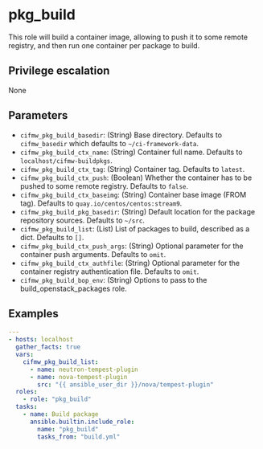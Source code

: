 # pkg_build
This role will build a container image, allowing to push it to some remote
registry, and then run one container per package to build.

## Privilege escalation
None

## Parameters
* `cifmw_pkg_build_basedir`: (String) Base directory. Defaults to `cifmw_basedir` which  defaults to `~/ci-framework-data`.
* `cifmw_pkg_build_ctx_name`: (String) Container full name. Defaults to `localhost/cifmw-buildpkgs`.
* `cifmw_pkg_build_ctx_tag`: (String) Container tag. Defaults to `latest`.
* `cifmw_pkg_build_ctx_push`: (Boolean) Whether the container has to be pushed to some remote registry. Defaults to `false`.
* `cifmw_pkg_build_ctx_baseimg`: (String) Container base image (FROM tag). Defaults to `quay.io/centos/centos:stream9`.
* `cifmw_pkg_build_pkg_basedir`: (String) Default location for the package repository sources. Defaults to `~/src`.
* `cifmw_pkg_build_list`: (List) List of packages to build, described as a dict. Defaults to `[]`.
* `cifmw_pkg_build_ctx_push_args`: (String) Optional parameter for the container push arguments. Defaults to `omit`.
* `cifmw_pkg_build_ctx_authfile`: (String) Optional parameter for the container registry authentication file. Defaults to `omit`.
* `cifmw_pkg_build_bop_env`: (String) Options to pass to the build_openstack_packages role.

## Examples
```YAML
---
- hosts: localhost
  gather_facts: true
  vars:
    cifmw_pkg_build_list:
      - name: neutron-tempest-plugin
      - name: nova-tempest-plugin
        src: "{{ ansible_user_dir }}/nova/tempest-plugin"
  roles:
    - role: "pkg_build"
  tasks:
    - name: Build package
      ansible.builtin.include_role:
        name: "pkg_build"
        tasks_from: "build.yml"
```
